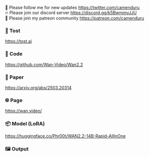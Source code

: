 🐣 Please follow me for new updates https://twitter.com/camenduru <br />
🔥 Please join our discord server https://discord.gg/k5BwmmvJJU <br />
🥳 Please join my patreon community https://patreon.com/camenduru <br />

###  🥪 Tost
https://tost.ai

### 🧬 Code
https://github.com/Wan-Video/Wan2.2

### 📄 Paper
https://arxiv.org/abs/2503.20314

### 🌐 Page
https://wan.video/

### 📦 Model (LoRA)
https://huggingface.co/Phr00t/WAN2.2-14B-Rapid-AllInOne

### 🖼 Output

